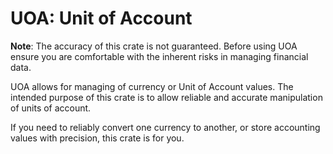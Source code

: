 # UOA: Unit of Account

**Note**: The accuracy of this crate is not guaranteed. Before using UOA ensure you are comfortable with the inherent risks in managing financial data.

UOA allows for managing of currency or Unit of Account values.
The intended purpose of this crate is to allow reliable and accurate manipulation of units of account.

If you need to reliably convert one currency to another, or store accounting values with precision, this crate is for you.

